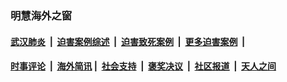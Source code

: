 
### 明慧海外之窗

####  [武汉肺炎](indexes/365.md?t=04221201) &nbsp;|&nbsp;  [迫害案例综述](indexes/328.md?t=04221201) &nbsp;|&nbsp; [迫害致死案例](indexes/277.md?t=04221201)  &nbsp;|&nbsp; [更多迫害案例](indexes/81.md?t=04221201)  &nbsp;|&nbsp; 
####  [时事评论](indexes/19.md?t=04221201) &nbsp;|&nbsp; [海外简讯](indexes/245.md?t=04221201)&nbsp;|&nbsp;  [社会支持](indexes/140.md?t=04221201) &nbsp;|&nbsp; [褒奖决议](indexes/282.md?t=04221201) &nbsp;|&nbsp; [社区报道](indexes/91.md?t=04221201)  &nbsp;|&nbsp; [天人之间](indexes/78.md?t=04221201) 

